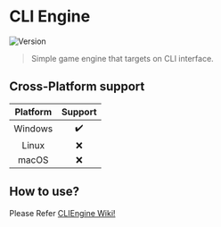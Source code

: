 # CLI Engine

![Version](https://img.shields.io/badge/Version-v0.4.1-blue)

> Simple game engine that targets on CLI interface.

## Cross-Platform support

| Platform | Support |
| :---: | :---: |
| Windows | ✔️ |
| Linux | ❌ |
| macOS | ❌ |

## How to use?

Please Refer [CLIEngine Wiki!](https://github.com/Ootzk/CLIEngine/wiki)